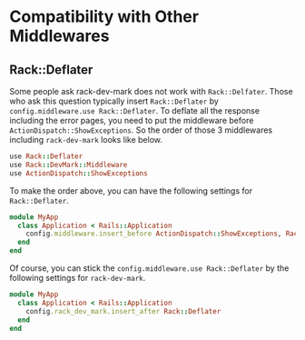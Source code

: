 # Compatibility with Other Middlewares

## Rack::Deflater

Some people ask rack-dev-mark does not work with `Rack::Delfater`. Those who ask this question typically insert `Rack::Deflater` by `config.middleware.use Rack::Deflater`. To deflate all the response including the error pages, you need to put the middleware before `ActionDispatch::ShowExceptions`. So the order of those 3 middlewares including `rack-dev-mark` looks like below.

```ruby
use Rack::Deflater
use Rack::DevMark::Middleware
use ActionDispatch::ShowExceptions
```

To make the order above, you can have the following settings for `Rack::Deflater`.

```ruby
module MyApp
  class Application < Rails::Application
    config.middleware.insert_before ActionDispatch::ShowExceptions, Rack::Deflater
  end
end
```

Of course, you can stick the `config.middleware.use Rack::Deflater` by the following settings for `rack-dev-mark`.

```ruby
module MyApp
  class Application < Rails::Application
    config.rack_dev_mark.insert_after Rack::Deflater
  end
end
```

